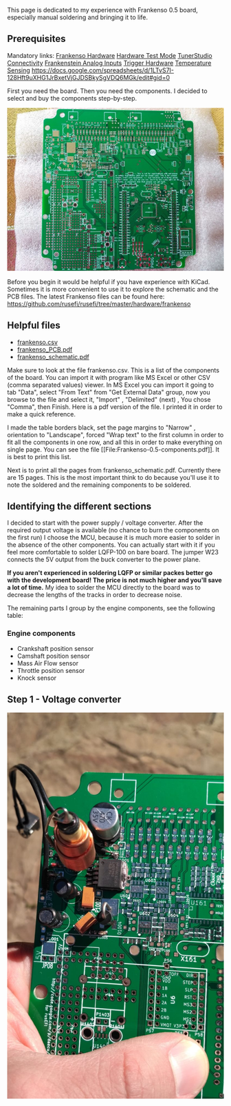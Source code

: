 This page is dedicated to my experience with Frankenso 0.5 board, especially manual soldering and bringing it to life.

## Prerequisites

Mandatory links:
[Frankenso Hardware](Hardware-Frankenso)
[Hardware Test Mode](Hardware-Test-Mode)
[TunerStudio Connectivity](Tunerstudio-Connectivity)
[Frankenstein Analog Inputs](Hardware-Frankenstein#step-3-analog-inputs)
[Trigger Hardware](Trigger-Hardware)
[Temperature Sensing](Temperature-Sensing)
https://docs.google.com/spreadsheets/d/1LTvS7I-128Hft9uXHG1JrBxetVjGJDSBkySgVDQ6MGk/edit#gid=0


First you need the board. Then you need the components. I decided to select and buy the components step-by-step.

![Frankenso 0.5 bare board](Hardware/Frankenso/Frankenso-0.5-naked.jpg)

Before you begin it would be helpful if you have experience with KiCad. Sometimes it is more convenient to use it to explore the schematic and the PCB files.
The latest Frankenso files can be found here: https://github.com/rusefi/rusefi/tree/master/hardware/frankenso

## Helpful files

* [frankenso.csv ](https://github.com/rusefi/rusefi/blob/master/hardware/frankenso/frankenso.csv)
* [frankenso_PCB.pdf](https://github.com/rusefi/rusefi/blob/master/hardware/frankenso/frankenso_PCB.pdf)
* [frankenso_schematic.pdf](https://github.com/rusefi/rusefi/blob/master/hardware/frankenso/frankenso_schematic.pdf)

Make sure to look at the file frankenso.csv. This is a list of the components of the board. You can import it with program like MS Excel or other CSV (comma separated values) viewer.
In MS Excel you can import it going to tab "Data", select "From Text" from "Get External Data" group, now you browse to the file and select it, "Import" , "Delimited" (next) , You chose "Comma", then Finish. Here is a pdf version of the file. I printed it in order to make  a quick reference.

I made the table borders black, set the page margins to "Narrow" , orientation to "Landscape", forced "Wrap text" to the first column in order to fit all the components in one row, and all this in order to make everything on single page. You can see the file [[File:Frankenso-0.5-components.pdf]]. It is best to print this list.

Next is to print all the pages from frankenso_schematic.pdf. Currently there are 15 pages. This is the most important think to do because you'll use it to note the soldered and the remaining components to be soldered.

## Identifying the different sections

I decided to start with the power supply / voltage converter. After the required output voltage is available (no chance to burn the components on the first run) I choose the MCU, because it is much more easier to solder in the absence of the other components. You can actually start with it if you feel more comfortable to solder LQFP-100 on bare board. The jumper W23 connects the 5V output from the buck converter to the power plane.

**If you aren't experienced in soldering LQFP or similar packes better go with the development board! The price is not much higher and you'll save a lot of time.** My idea to solder the MCU directly to the board was to decrease the lengths of the tracks in order to decrease noise.

The remaining parts I group by the engine components, see the following table:

### Engine components
* Crankshaft position sensor 
* Camshaft position sensor
* Mass Air Flow sensor
* Throttle position sensor
* Knock sensor

## Step 1 - Voltage converter

![Voltage converter](Hardware/Frankenso/Frankenso-0.5-power.jpg)
